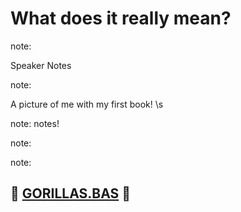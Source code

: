 # What does it really mean?

note: 

Speaker Notes


<!-- Image: a cute baby reading _HTML for Babies //-->
<!-- .slide: data-background-image="assets/img/baby.jpg" data-background-size="contain" -->

note:

A picture of me with my first book! \s


<!-- Image: my dad in the 70s looking dope AF //-->
<!-- .slide: data-background-image="assets/img/dad.png" data-background-size="contain" -->

note: notes!


<!-- Image: screenshot of Windows 3.1 //-->
<!-- .slide: data-background-image="assets/img/windows31.png" data-background-size="contain" -->

note:


<!-- Image: animation of OpenGem/FreeDos //-->
<!-- .slide: data-background-image="assets/img/opengem.gif" data-background-size="contain" -->

note:


## 🦍 [GORILLAS.BAS][gorillas] 🦍

[gorillas]: https://archive.org/details/GorillasQbasic

